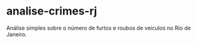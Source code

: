 # analise-crimes-rj
Análise simples sobre o número de furtos e roubos de veículos no Rio de Janeiro.
